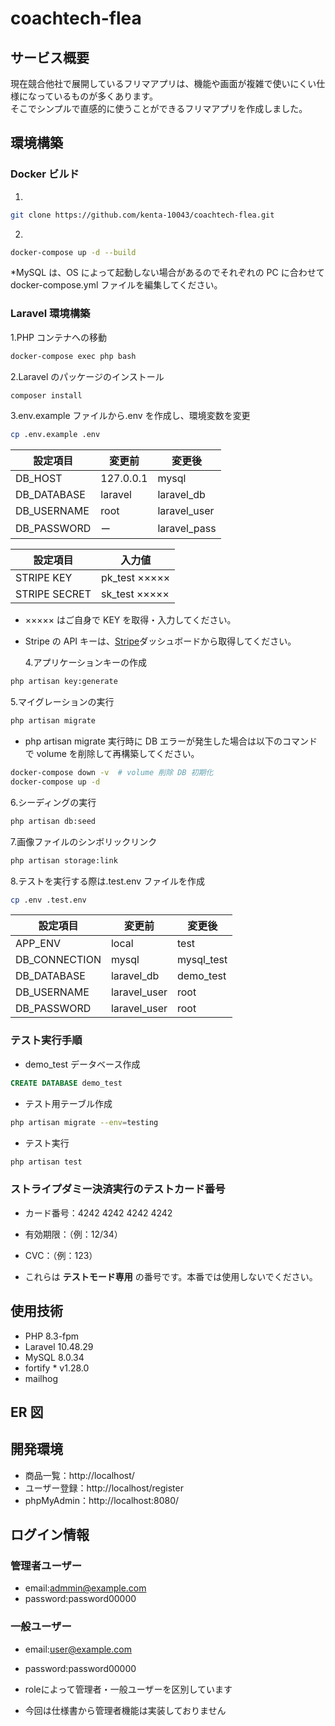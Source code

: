 # coachtech-flea

## サービス概要

現在競合他社で展開しているフリマアプリは、機能や画面が複雑で使いにくい仕様になっているものが多くあります。  
そこでシンプルで直感的に使うことができるフリマアプリを作成しました。

## 環境構築

### Docker ビルド

1.

```bash
git clone https://github.com/kenta-10043/coachtech-flea.git
```

2.

```bash
docker-compose up -d --build
```

\*MySQL は、OS によって起動しない場合があるのでそれぞれの PC に合わせて docker-compose.yml ファイルを編集してください。

### Laravel 環境構築

1.PHP コンテナへの移動

```bash
docker-compose exec php bash
```

2.Laravel のパッケージのインストール

```bash
composer install
```

3.env.example ファイルから.env を作成し、環境変数を変更

```bash
cp .env.example .env
```

| 設定項目    | 変更前    | 変更後       |
| ----------- | --------- | ------------ |
| DB_HOST     | 127.0.0.1 | mysql        |
| DB_DATABASE | laravel   | laravel_db   |
| DB_USERNAME | root      | laravel_user |
| DB_PASSWORD | ー        | laravel_pass |

| 設定項目      | 入力値        |
| ------------- | ------------- |
| STRIPE KEY    | pk_test ××××× |
| STRIPE SECRET | sk_test ××××× |

- ××××× はご自身で KEY を取得・入力してください。
- Stripe の API キーは、[Stripe](https://stripe.com/jp)ダッシュボードから取得してください。

  4.アプリケーションキーの作成

```bash
php artisan key:generate
```

5.マイグレーションの実行

```bash
php artisan migrate
```

- php artisan migrate 実行時に DB エラーが発生した場合は以下のコマンドで volume を削除して再構築してください。

```bash
docker-compose down -v  # volume 削除 DB 初期化
docker-compose up -d
```

6.シーディングの実行

```bash
php artisan db:seed
```

7.画像ファイルのシンボリックリンク

```bash
php artisan storage:link
```

8.テストを実行する際は.test.env ファイルを作成

```bash
cp .env .test.env
```

| 設定項目      | 変更前       | 変更後     |
| ------------- | ------------ | ---------- |
| APP_ENV       | local        | test       |
| DB_CONNECTION | mysql        | mysql_test |
| DB_DATABASE   | laravel_db   | demo_test  |
| DB_USERNAME   | laravel_user | root       |
| DB_PASSWORD   | laravel_user | root       |

### テスト実行手順

- demo_test データベース作成

```sql
CREATE DATABASE demo_test
```

- テスト用テーブル作成

```bash
php artisan migrate --env=testing
```

- テスト実行

```bash
php artisan test
```

### ストライプダミー決済実行のテストカード番号

- カード番号：4242 4242 4242 4242
- 有効期限：（例：12/34）
- CVC：（例：123）

- これらは **テストモード専用** の番号です。本番では使用しないでください。

## 使用技術

- PHP 8.3-fpm
- Laravel 10.48.29
- MySQL 8.0.34
- fortify \* v1.28.0
- mailhog

## ER 図

## 開発環境

- 商品一覧：http://localhost/
- ユーザー登録：http://localhost/register
- phpMyAdmin：http://localhost:8080/  

## ログイン情報  

### 管理者ユーザー  
- email:admmin@example.com  
- password:password00000  

### 一般ユーザー  
- email:user@example.com  
- password:password00000  

- roleによって管理者・一般ユーザーを区別しています  
- 今回は仕様書から管理者機能は実装しておりません  

